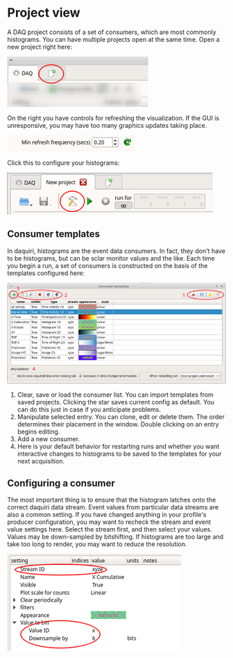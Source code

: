 # Project view
A DAQ project consists of a set of consumers, which are most commonly histograms. You can have
multiple projects open at the same time. Open a new project right here: 

![screenshot](open_new.png)

<!-- TODO: overview of main tool bar for project view -->

On the right you have controls for refreshing the visualization. If the GUI is unresponsive, you
may have too many graphics updates taking place.

![screenshot](refresh_frequency.png)

Click this to configure your histograms:

![screenshot](configure.png)

## Consumer templates

In daquiri, histograms are the event data consumers. In fact, they don't have to be histograms, but 
can be sclar monitor values and the like. Each time you begin a run, a set of consumers is 
constructed on the basis of the templates configured here: 

![screenshot](templates.png)
1. Clear, save or load the consumer list. You can import templates from saved projects. Clicking
the star saves current config as default. You can do this just in case if you anticipate problems.
2. Manipulate selected entry. You can clone, edit or delete them. The order determines their placement in the window.
 Double clicking on an entry begins editing.
3. Add a new consumer.  
4. Here is your default behavior for restarting runs and whether you want interactive changes to
histograms to be saved to the templates for your next acquisition.

## Configuring a consumer

The most important thing is to ensure that the histogram latches onto the correct daquiri data
stream. Event values from particular data streams are also a common setting. If you have 
changed anything in your profile's producer configuration, you may want to recheck the stream
and event value settings here. Select the stream first, and then select your values. Values
may be down-sampled by bitshifting. If histograms are too large and take too long to render,
you may want to reduce the resolution. 

![screenshot](latch.png)

